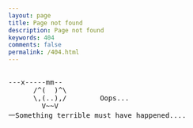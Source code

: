```yaml
---
layout: page
title: Page not found
description: Page not found
keywords: 404
comments: false
permalink: /404.html
---
```


  <style>
    pre {
          background: none;
          border: none;
    }
  </style>

  <pre>         
---x-----mm--
      /^(  )^\
      \,(..),/        Oops...
        V~~V                     
一Something terrible must have happened....
    </pre>
